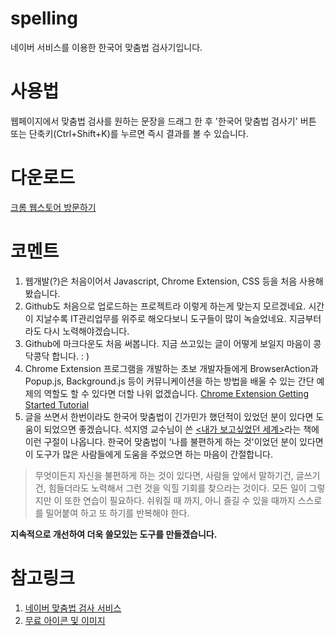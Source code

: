 # spelling
네이버 서비스를 이용한 한국어 맞춤법 검사기입니다. 

# 사용법
웹페이지에서 맞춤법 검사를 원하는 문장을 드래그 한 후 '한국어 맞춤법 검사기' 버튼 또는 단축키(Ctrl+Shift+K)를 누르면 즉시 결과를 볼 수 있습니다.

# 다운로드
[크롬 웹스토어 방문하기](https://chrome.google.com/webstore/detail/%ED%95%9C%EA%B5%AD%EC%96%B4-%EB%A7%9E%EC%B6%A4%EB%B2%95-%EA%B2%80%EC%82%AC%EA%B8%B0/jglndaljomjcobaaoohfccecjcekcfgo?hl=ko)

# 코멘트
1. 웹개발(?)은 처음이어서 Javascript, Chrome Extension, CSS 등을 처음 사용해봤습니다.
2. Github도 처음으로 업로드하는 프로젝트라 이렇게 하는게 맞는지 모르겠네요. 시간이 지날수록 IT관리업무를 위주로 해오다보니 도구들이 많이 녹슬었네요. 지금부터라도 다시 노력해야겠습니다.
3. Github에 마크다운도 처음 써봅니다. 지금 쓰고있는 글이 어떻게 보일지 마음이 콩닥콩닥 합니다. : )
4. Chrome Extension 프로그램을 개발하는 초보 개발자들에게 BrowserAction과 Popup.js, Background.js 등이 커뮤니케이션을 하는 방법을 배울 수 있는 간단 예제의 역할도 할 수 있다면 더할 나위 없겠습니다. [Chrome Extension Getting Started Tutorial](https://developer.chrome.com/extensions/getstarted)
5. 글을 쓰면서 한번이라도 한국어 맞춤법이 긴가민가 했던적이 있었던 분이 있다면 도움이 되었으면 좋겠습니다. 석지영 교수님이 쓴 [<내가 보고싶었던 세계>](https://jwgo.wordpress.com/2014/10/05/%EB%82%B4%EA%B0%80-%EB%B3%B4%EA%B3%A0-%EC%8B%B6%EC%97%88%EB%8D%98-%EC%84%B8%EA%B3%84/)라는 책에 이런 구절이 나옵니다. 한국어 맞춤법이 '나를 불편하게 하는 것'이었던 분이 있다면 이 도구가 많은 사람들에게 도움을 주었으면 하는 마음이 간절합니다.

> 무엇이든지 자신을 불편하게 하는 것이 있다면, 사람들 앞에서 말하기건, 글쓰기건, 힘들더라도 노력해서 그런 것을 익힐 기회를 찾으라는 것이다. 모든 일이 그렇지만 이 또한 연습이 필요하다. 쉬워질 때 까지, 아니 즐길 수 있을 때까지 스스로를 밀어붙여 하고 또 하기를 반복해야 한다.

**지속적으로 개선하여 더욱 쓸모있는 도구를 만들겠습니다.**

# 참고링크
1. [네이버 맞춤법 검사 서비스](https://search.naver.com/search.naver?sm=tab_hty.top&where=nexearch&ie=utf8&query=%EB%A7%9E%EC%B6%A4%EB%B2%95%EA%B2%80%EC%82%AC%EA%B8%B0)
2. [무료 아이콘 및 이미지](http://www.flaticon.com/)
